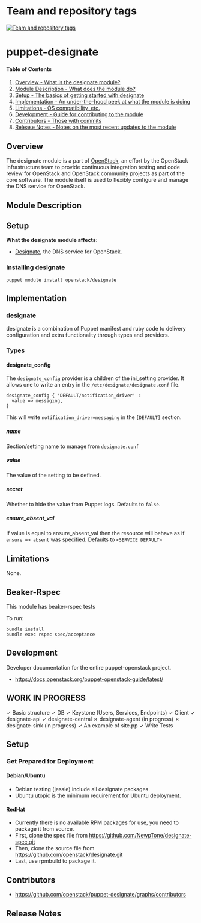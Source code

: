 Team and repository tags
========================

[![Team and repository tags](https://governance.openstack.org/tc/badges/puppet-designate.svg)](https://governance.openstack.org/tc/reference/tags/index.html)

<!-- Change things from this point on -->

puppet-designate
================

#### Table of Contents

1. [Overview - What is the designate module?](#overview)
2. [Module Description - What does the module do?](#module-description)
3. [Setup - The basics of getting started with designate](#setup)
4. [Implementation - An under-the-hood peek at what the module is doing](#implementation)
5. [Limitations - OS compatibility, etc.](#limitations)
6. [Development - Guide for contributing to the module](#development)
7. [Contributors - Those with commits](#contributors)
8. [Release Notes - Notes on the most recent updates to the module](#release-notes)

Overview
--------

The designate module is a part of [OpenStack](https://github.com/openstack), an effort by the OpenStack infrastructure team to provide continuous integration testing and code review for OpenStack and OpenStack community projects as part of the core software. The module itself is used to flexibly configure and manage the DNS service for OpenStack.

Module Description
------------------

Setup
-----

**What the designate module affects:**

* [Designate](https://docs.openstack.org/designate/latest/), the DNS service for OpenStack.

### Installing designate

    puppet module install openstack/designate

Implementation
--------------

### designate

designate is a combination of Puppet manifest and ruby code to delivery configuration and extra functionality through types and providers.

### Types

#### designate_config

The `designate_config` provider is a children of the ini_setting provider. It allows one to write an entry in the `/etc/designate/designate.conf` file.

```puppet
designate_config { 'DEFAULT/notification_driver' :
  value => messaging,
}
```

This will write `notification_driver=messaging` in the `[DEFAULT]` section.

##### name

Section/setting name to manage from `designate.conf`

##### value

The value of the setting to be defined.

##### secret

Whether to hide the value from Puppet logs. Defaults to `false`.

##### ensure_absent_val

If value is equal to ensure_absent_val then the resource will behave as if `ensure => absent` was specified. Defaults to `<SERVICE DEFAULT>`

Limitations
-----------

None.

Beaker-Rspec
------------

This module has beaker-rspec tests

To run:

```shell
bundle install
bundle exec rspec spec/acceptance
```

Development
-----------

Developer documentation for the entire puppet-openstack project.

* https://docs.openstack.org/puppet-openstack-guide/latest/

WORK IN PROGRESS
----------------

✓ Basic structure
✓ DB
✓ Keystone (Users, Services, Endpoints)
✓ Client
✓ designate-api
✓ designate-central
✗ designate-agent (in progress)
✗ designate-sink  (in progress)
✓ An example of site.pp
✓ Write Tests

Setup
-----

### Get Prepared for Deployment

#### Debian/Ubuntu

* Debian testing (jessie) include all designate packages.
* Ubuntu utopic is the minimum requirement for Ubuntu deployment.

#### RedHat

* Currently there is no available RPM packages for use, you need to package it from source.
 * First, clone the spec file from   https://github.com/NewpTone/designate-spec.git
 * Then, clone the source file from  https://github.com/openstack/designate.git
 * Last, use rpmbuild to package it.

Contributors
------------

* https://github.com/openstack/puppet-designate/graphs/contributors

Release Notes
-------------

